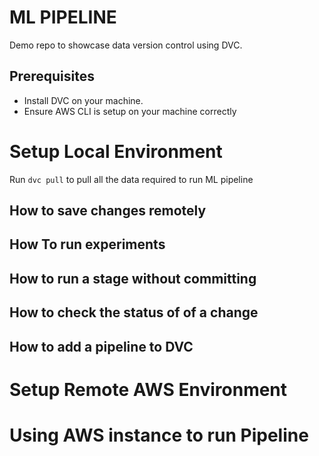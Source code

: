 # ML PIPELINE
Demo repo to showcase data version control using DVC.

## Prerequisites
- Install DVC on your machine.  
- Ensure AWS CLI is setup on your machine correctly


# Setup Local Environment
Run  ```dvc pull``` to pull all the data required to run ML pipeline

## How to save changes remotely

## How To run experiments

## How to run a stage without committing

## How to check the status of of a change

## How to add a pipeline to DVC



# Setup Remote AWS Environment
# Using AWS instance to run Pipeline


